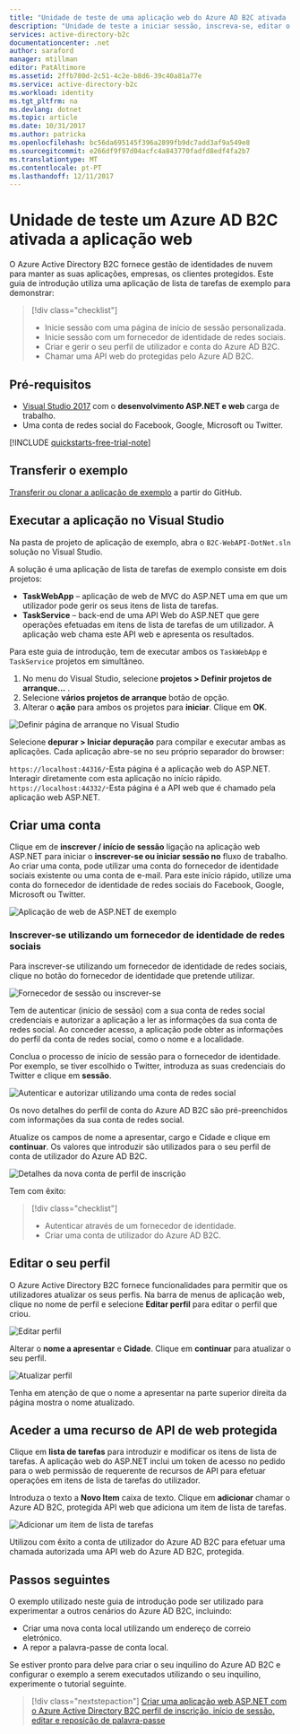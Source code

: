 ```yaml
---
title: "Unidade de teste de uma aplicação web do Azure AD B2C ativada | Microsoft Docs"
description: "Unidade de teste a iniciar sessão, inscreva-se, editar o perfil e repor percursos de utilizador de palavra-passe utilizando o ambiente de teste do Azure AD B2C"
services: active-directory-b2c
documentationcenter: .net
author: saraford
manager: mtillman
editor: PatAltimore
ms.assetid: 2ffb780d-2c51-4c2e-b8d6-39c40a81a77e
ms.service: active-directory-b2c
ms.workload: identity
ms.tgt_pltfrm: na
ms.devlang: dotnet
ms.topic: article
ms.date: 10/31/2017
ms.author: patricka
ms.openlocfilehash: bc56da695145f396a2899fb9dc7add3af9a549e8
ms.sourcegitcommit: e266df9f97d04acfc4a843770fadfd8edf4fa2b7
ms.translationtype: MT
ms.contentlocale: pt-PT
ms.lasthandoff: 12/11/2017
---
```

# <a name="test-drive-an-azure-ad-b2c-enabled-web-app"></a>Unidade de teste um Azure AD B2C ativada a aplicação web

O Azure Active Directory B2C fornece gestão de identidades de nuvem para manter as suas aplicações, empresas, os clientes protegidos. Este guia de introdução utiliza uma aplicação de lista de tarefas de exemplo para demonstrar:

> [!div class="checklist"]
> * Inicie sessão com uma página de início de sessão personalizada.
> * Inicie sessão com um fornecedor de identidade de redes sociais.
> * Criar e gerir o seu perfil de utilizador e conta do Azure AD B2C.
> * Chamar uma API web do protegidas pelo Azure AD B2C.

## <a name="prerequisites"></a>Pré-requisitos

* [Visual Studio 2017](https://www.visualstudio.com/downloads/) com o **desenvolvimento ASP.NET e web** carga de trabalho. 
* Uma conta de redes social do Facebook, Google, Microsoft ou Twitter.

[!INCLUDE [quickstarts-free-trial-note](../../includes/quickstarts-free-trial-note.md)]

## <a name="download-the-sample"></a>Transferir o exemplo

[Transferir ou clonar a aplicação de exemplo](https://github.com/Azure-Samples/active-directory-b2c-dotnet-webapp-and-webapi) a partir do GitHub.

## <a name="run-the-app-in-visual-studio"></a>Executar a aplicação no Visual Studio

Na pasta de projeto de aplicação de exemplo, abra o `B2C-WebAPI-DotNet.sln` solução no Visual Studio. 

A solução é uma aplicação de lista de tarefas de exemplo consiste em dois projetos:

* **TaskWebApp** – aplicação de web de MVC do ASP.NET uma em que um utilizador pode gerir os seus itens de lista de tarefas.  
* **TaskService** – back-end de uma API Web do ASP.NET que gere operações efetuadas em itens de lista de tarefas de um utilizador. A aplicação web chama este API web e apresenta os resultados.

Para este guia de introdução, tem de executar ambos os `TaskWebApp` e `TaskService` projetos em simultâneo. 

1. No menu do Visual Studio, selecione **projetos > Definir projetos de arranque...** . 
2. Selecione **vários projetos de arranque** botão de opção.
3. Alterar o **ação** para ambos os projetos para **iniciar**. Clique em **OK**.

![Definir página de arranque no Visual Studio](media/active-directory-b2c-quickstarts-web-app/setup-startup-projects.png)

Selecione **depurar > Iniciar depuração** para compilar e executar ambas as aplicações. Cada aplicação abre-se no seu próprio separador do browser:

`https://localhost:44316/`-Esta página é a aplicação web do ASP.NET. Interagir diretamente com esta aplicação no início rápido.
`https://localhost:44332/`-Esta página é a API web que é chamado pela aplicação web ASP.NET.

## <a name="create-an-account"></a>Criar uma conta

Clique em de **inscrever / início de sessão** ligação na aplicação web ASP.NET para iniciar o **inscrever-se ou iniciar sessão no** fluxo de trabalho. Ao criar uma conta, pode utilizar uma conta do fornecedor de identidade sociais existente ou uma conta de e-mail. Para este início rápido, utilize uma conta do fornecedor de identidade de redes sociais do Facebook, Google, Microsoft ou Twitter.

![Aplicação de web de ASP.NET de exemplo](media/active-directory-b2c-quickstarts-web-app/web-app-sign-in.png)

### <a name="sign-up-using-a-social-identity-provider"></a>Inscrever-se utilizando um fornecedor de identidade de redes sociais

Para inscrever-se utilizando um fornecedor de identidade de redes sociais, clique no botão do fornecedor de identidade que pretende utilizar. 

![Fornecedor de sessão ou inscrever-se](media/active-directory-b2c-quickstarts-web-app/sign-in-or-sign-up-web.png)

Tem de autenticar (início de sessão) com a sua conta de redes social credenciais e autorizar a aplicação a ler as informações da sua conta de redes social. Ao conceder acesso, a aplicação pode obter as informações do perfil da conta de redes social, como o nome e a localidade. 

Conclua o processo de início de sessão para o fornecedor de identidade. Por exemplo, se tiver escolhido o Twitter, introduza as suas credenciais do Twitter e clique em **sessão**.

![Autenticar e autorizar utilizando uma conta de redes social](media/active-directory-b2c-quickstarts-web-app/twitter-authenticate-authorize-web.png)

Os novo detalhes do perfil de conta do Azure AD B2C são pré-preenchidos com informações da sua conta de redes social.

Atualize os campos de nome a apresentar, cargo e Cidade e clique em **continuar**.  Os valores que introduzir são utilizados para o seu perfil de conta de utilizador do Azure AD B2C.

![Detalhes da nova conta de perfil de inscrição](media/active-directory-b2c-quickstarts-web-app/new-account-sign-up-profile-details-web.png)

Tem com êxito:

> [!div class="checklist"]
> * Autenticar através de um fornecedor de identidade.
> * Criar uma conta de utilizador do Azure AD B2C. 

## <a name="edit-your-profile"></a>Editar o seu perfil

O Azure Active Directory B2C fornece funcionalidades para permitir que os utilizadores atualizar os seus perfis. Na barra de menus de aplicação web, clique no nome de perfil e selecione **Editar perfil** para editar o perfil que criou.

![Editar perfil](media/active-directory-b2c-quickstarts-web-app/edit-profile-web.png)

Alterar o **nome a apresentar** e **Cidade**.  Clique em **continuar** para atualizar o seu perfil.

![Atualizar perfil](media/active-directory-b2c-quickstarts-web-app/update-profile-web.png)

Tenha em atenção de que o nome a apresentar na parte superior direita da página mostra o nome atualizado. 

## <a name="access-a-secured-web-api-resource"></a>Aceder a uma recurso de API de web protegida

Clique em **lista de tarefas** para introduzir e modificar os itens de lista de tarefas. A aplicação web do ASP.NET inclui um token de acesso no pedido para o web permissão de requerente de recursos de API para efetuar operações em itens de lista de tarefas do utilizador. 

Introduza o texto a **Novo Item** caixa de texto. Clique em **adicionar** chamar o Azure AD B2C, protegida API web que adiciona um item de lista de tarefas.

![Adicionar um item de lista de tarefas](media/active-directory-b2c-quickstarts-web-app/add-todo-item-web.png)

Utilizou com êxito a conta de utilizador do Azure AD B2C para efetuar uma chamada autorizada uma API web do Azure AD B2C, protegida.

## <a name="next-steps"></a>Passos seguintes

O exemplo utilizado neste guia de introdução pode ser utilizado para experimentar a outros cenários do Azure AD B2C, incluindo:

* Criar uma nova conta local utilizando um endereço de correio eletrónico.
* A repor a palavra-passe de conta local.

Se estiver pronto para delve para criar o seu inquilino do Azure AD B2C e configurar o exemplo a serem executados utilizando o seu inquilino, experimente o tutorial seguinte.

> [!div class="nextstepaction"]
> [Criar uma aplicação web ASP.NET com o Azure Active Directory B2C perfil de inscrição, início de sessão, editar e reposição de palavra-passe](active-directory-b2c-devquickstarts-web-dotnet-susi.md)